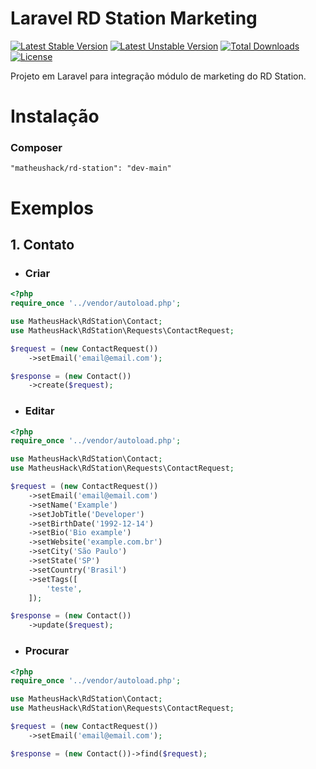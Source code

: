 # Laravel RD Station Marketing
[![Latest Stable Version](https://poser.pugx.org/matheushack/rd-station/v/stable)](https://packagist.org/packages/matheushack/rd-station)
[![Latest Unstable Version](https://poser.pugx.org/matheushack/rd-station/v/unstable)](https://packagist.org/packages/matheushack/rd-station)
[![Total Downloads](https://poser.pugx.org/matheushack/rd-station/downloads)](https://packagist.org/packages/matheushack/rd-station)
[![License](https://poser.pugx.org/matheushack/rd-station/license)](https://packagist.org/packages/matheushack/rd-station)

Projeto em Laravel para integração módulo de marketing do RD Station.

# Instalação
### Composer
```
"matheushack/rd-station": "dev-main"
```

# Exemplos
## 1. Contato
   - ### Criar
```php
<?php
require_once '../vendor/autoload.php';

use MatheusHack\RdStation\Contact;
use MatheusHack\RdStation\Requests\ContactRequest;

$request = (new ContactRequest())
    ->setEmail('email@email.com');

$response = (new Contact())
    ->create($request);
```
   - ### Editar
```php
<?php
require_once '../vendor/autoload.php';

use MatheusHack\RdStation\Contact;
use MatheusHack\RdStation\Requests\ContactRequest;

$request = (new ContactRequest())
    ->setEmail('email@email.com')
    ->setName('Example')
    ->setJobTitle('Developer')
    ->setBirthDate('1992-12-14')
    ->setBio('Bio example')
    ->setWebsite('example.com.br')
    ->setCity('São Paulo')
    ->setState('SP')
    ->setCountry('Brasil')
    ->setTags([
        'teste',
    ]);

$response = (new Contact())
    ->update($request);
```
   - ### Procurar
```php
<?php
require_once '../vendor/autoload.php';

use MatheusHack\RdStation\Contact;
use MatheusHack\RdStation\Requests\ContactRequest;

$request = (new ContactRequest())
    ->setEmail('email@email.com');

$response = (new Contact())->find($request);
```
